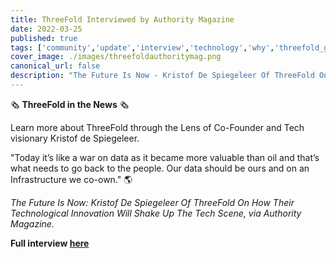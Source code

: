 ```yaml
---
title: ThreeFold Interviewed by Authority Magazine
date: 2022-03-25
published: true
tags: ['community','update','interview','technology','why','threefold_grid','blockchain']
cover_image: ./images/threefoldauthoritymag.png
canonical_url: false
description: "The Future Is Now - Kristof De Spiegeleer Of ThreeFold On How Their Technological Innovation Will Shake Up The Tech Scene, via Authority Magazine"
---
```


🗞 **ThreeFold in the News** 🗞

Learn more about ThreeFold through the Lens of Co-Founder and Tech visionary Kristof de Spiegeleer. 

"Today it’s like a war on data as it became more valuable than oil and that’s what needs to go back to the people. Our data should be ours and on an Infrastructure we co-own." 🌎

*The Future Is Now: Kristof De Spiegeleer Of ThreeFold On How Their Technological Innovation Will Shake Up The Tech Scene, via Authority Magazine.*

**Full interview [here](https://medium.com/authority-magazine/the-future-is-now-kristoff-de-spiegeleer-of-threefold-on-how-their-technological-innovation-will-7acc0e51c365)**